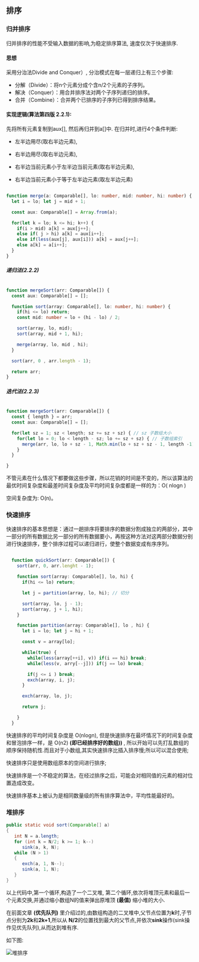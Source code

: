 ## 排序

### 归并排序

归并排序的性能不受输入数据的影响,为稳定排序算法, 速度仅次于快速排序.

#### 思想

采用分治法Divide and Conquer）, 分治模式在每一层递归上有三个步骤:

- 分解（Divide）：将n个元素分成个含n/2个元素的子序列。
- 解决（Conquer）：用合并排序法对两个子序列递归的排序。
- 合并（Combine）：合并两个已排序的子序列已得到排序结果。

#### 实现逻辑(算法第四版 2.2.1):

先将所有元素复制到aux[], 然后再归并到a[]中. 在归并时,进行4个条件判断: 

- 左半边用尽(取右半边元素), 

- 右半边用尽(取右半边元素),

- 右半边当前元素小于左半边当前元素(取右半边元素),

- 右半边当前元素小于等于左半边元素(取左半边元素)

```ts

function merge(a: Comparable[], lo: number, mid: number, hi: number) {
  let i = lo; let j = mid + 1;

  const aux: Comparable[] = Array.from(a);

  for(let k = lo; k <= hi; k++) {
    if(i > mid) a[k] = aux[j++];
    else if( j > hi) a[k] = aux[i++];
    else if(less(aux[j], aux[i])) a[k] = aux[j++];
    else a[k] = a[i++];
  }
}

```

##### 递归法(2.2.2)

```ts

function mergeSort(arr: Comparable[]) {
  const aux: Comparable[] = [];

  function sort(array: Comparable[], lo: number, hi: number) {
    if(hi <= lo) return;
    const mid: number = lo + (hi - lo) / 2;

    sort(array, lo, mid);
    sort(array, mid + 1, hi);

    merge(array, lo, mid , hi);
  }

  sort(arr, 0 , arr.length - 1);

  return arr;
}

```

##### 迭代法(2.2.3)


```ts

function mergeSort(arr: Comparable[]) {
  const { length } = arr;
  const aux: Comparable[] = [];

  for(let sz = 1; sz < length; sz += sz + sz) { // sz 子数组大小
    for(let lo = 0; lo < length - sz; lo += sz + sz) { // 子数组索引
      merge(arr, lo, lo + sz - 1, Math.min(lo + sz + sz - 1, length -1))
    }
  }

}

```

不管元素在什么情况下都要做这些步骤，所以花销的时间是不变的，所以该算法的最优时间复杂度和最差时间复杂度及平均时间复杂度都是一样的为：O( nlogn )

空间复杂度为: O(n)。


### 快速排序

快速排序的基本思想是：通过一趟排序将要排序的数据分割成独立的两部分，其中一部分的所有数据比另一部分的所有数据要小，再按这种方法对这两部分数据分别进行快速排序，整个排序过程可以递归进行，使整个数据变成有序序列。


```ts

  function quickSort(arr: Comparable[]) {
    sort(arr, 0, arr.lenght - 1);

    function sort(array: Comparable[], lo, hi) {
      if(hi <= lo) return;

      let j = partition(array, lo, hi); // 切分

      sort(array, lo, j - 1);
      sort(array, j + 1, hi);
    }

    function partition(array: Comparable[], lo , hi) {
      let i = lo; let j = hi + 1;

      const v = array[lo];

      while(true) {
        while(less(array[++i], v)) if(i == hi) break;
        while(less(v, arry[--j])) if(j == lo) break;

        if(j <= i ) break;
        exch(array, i, j);
      }

      exch(array, lo, j);

      return j;

    }
  }

```

快速排序的平均时间复杂度是 O(nlogn), 但是快速排序在最坏情况下的时间复杂度和冒泡排序一样，是 O(n2) **(即已经排序好的数组))** , 所以开始可以先打乱数组的顺序保持随机性.而且对于小数组,其实快速排序比插入排序慢;所以可以混合使用;

快速排序只是使用数组原本的空间进行排序; 

快速排序是一个不稳定的算法，在经过排序之后，可能会对相同值的元素的相对位置造成改变。

快速排序基本上被认为是相同数量级的所有排序算法中，平均性能最好的。

### 堆排序

```java
public static void sort(Comparable[] a)
{
   int N = a.length;
   for (int k = N/2; k >= 1; k--)
      sink(a, k, N);
   while (N > 1)
   {
      exch(a, 1, N--);
      sink(a, 1, N);
   }
}
```

以上代码中,第一个循环,构造了一个二叉堆, 第二个循环,依次将堆顶元素和最后一个元素交换,并通过缩小数组N的值来弹出原堆顶 **(最值)** 缩小堆的大小.

在前面文章 **(优先队列)** 里介绍过的,由数组构造的二叉堆中,父节点位置为**k**时,子节点分别为**2k**和**2k+1**,所以从 **N/2**的位置找到最大的父节点,并依次**sink**操作(sink操作见优先队列),从而达到堆有序.

如下图:

![堆排序]('/assets/堆排序.png')




